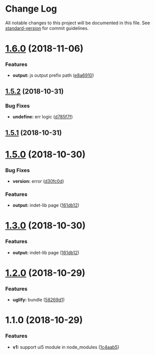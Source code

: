 # Change Log

All notable changes to this project will be documented in this file. See [standard-version](https://github.com/conventional-changelog/standard-version) for commit guidelines.

<a name="1.6.0"></a>
# [1.6.0](https://github.com/Soontao/gulp-copy-ui5-thirdparty-library/compare/v1.5.2...v1.6.0) (2018-11-06)


### Features

* **output:** js output prefix path ([e8a6910](https://github.com/Soontao/gulp-copy-ui5-thirdparty-library/commit/e8a6910))



<a name="1.5.2"></a>
## [1.5.2](https://github.com/Soontao/gulp-copy-ui5-thirdparty-library/compare/v1.5.1...v1.5.2) (2018-10-31)


### Bug Fixes

* **undefine:** err logic ([d785f7f](https://github.com/Soontao/gulp-copy-ui5-thirdparty-library/commit/d785f7f))



<a name="1.5.1"></a>
## [1.5.1](https://github.com/Soontao/gulp-copy-ui5-thirdparty-library/compare/v1.5.0...v1.5.1) (2018-10-31)



<a name="1.5.0"></a>
# [1.5.0](https://github.com/Soontao/gulp-copy-ui5-thirdparty-library/compare/v1.2.0...v1.5.0) (2018-10-30)


### Bug Fixes

* **version:** error ([d30fc0d](https://github.com/Soontao/gulp-copy-ui5-thirdparty-library/commit/d30fc0d))


### Features

* **output:** indet-lib page ([161db12](https://github.com/Soontao/gulp-copy-ui5-thirdparty-library/commit/161db12))



<a name="1.3.0"></a>
# [1.3.0](https://github.com/Soontao/gulp-copy-ui5-thirdparty-library/compare/v1.2.0...v1.3.0) (2018-10-30)


### Features

* **output:** indet-lib page ([161db12](https://github.com/Soontao/gulp-copy-ui5-thirdparty-library/commit/161db12))



<a name="1.2.0"></a>
# [1.2.0](https://github.com/Soontao/gulp-copy-ui5-thirdparty-library/compare/v1.1.0...v1.2.0) (2018-10-29)


### Features

* **uglify:** bundle ([58269d1](https://github.com/Soontao/gulp-copy-ui5-thirdparty-library/commit/58269d1))



<a name="1.1.0"></a>
# 1.1.0 (2018-10-29)


### Features

* **v1:** support ui5 module in node_modules ([1c4aab5](https://github.com/Soontao/gulp-copy-ui5-thirdparty-library/commit/1c4aab5))
